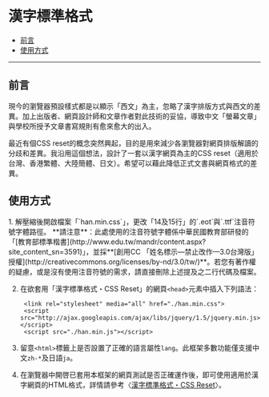 # 漢字標準格式

*   [前言][qianyan]
*   [使用方式][shiyong_fangshi]

[qianyan]: #qianyan
[shiyong_fangshi]: #shiyong_fangshi
* * *

<h2 id="qianyan">前言</h2>
現今的瀏覽器預設樣式都是以顯示「西文」為主，忽略了漢字排版方式與西文的差異。加上出版者、網頁設計師和文章作者對此技術的妥協，導致中文「螢幕文章」與學校所授予文章書寫規則有愈來愈大的出入。

最近有個CSS reset的概念突然興起，目的是用來減少各瀏覽器對網頁排版解讀的分歧和差異。我沿用這個想法，設計了一套以漢字網頁為主的CSS reset（適用於台灣、香港繁體、大陸簡體、日文）。希望可以藉此降低正式文書與網頁格式的差異。

<h2 id="shiyong_fangshi">使用方式</h2>
1. 解壓縮後開啟檔案「`han.min.css`」，更改「14及15行」的`.eot`與`.ttf`注音符號字體路徑。
**請注意**：此處使用的注音符號字體係中華民國教育部研發的「[教育部標準楷書](http://www.edu.tw/mandr/content.aspx?site_content_sn=3591)」，並採**[創用CC 「姓名標示—禁止改作—3.0台灣版」授權](http://creativecommons.org/licenses/by-nd/3.0/tw/)**。若您有著作權的疑慮，或是沒有使用注音符號的需求，請直接刪除上述提及之二行代碼及檔案。

2. 在欲套用「漢字標準格式・CSS Reset」的網頁`<head>`元素中插入下列語法：

        <link rel="stylesheet" media="all" href="./han.min.css">
        <script src="http://ajax.googleapis.com/ajax/libs/jquery/1.5/jquery.min.js></script>
        <script src="./han.min.js"></script>

3. 留意`<html>`標籤上是否設置了正確的語言屬性`lang`。此框架多數功能僅支援中文`zh-*`及日語`ja`。

4. 在瀏覽器中開啓已套用本框架的網頁測試是否正確運作後，即可使用適用於漢字網頁的HTML格式，詳情請參考〈[漢字標準格式・CSS Reset](http://ethantw.net/projects/han/)〉。